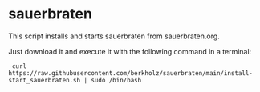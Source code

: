 # sauerbraten

This script installs and starts sauerbraten from sauerbraten.org.

Just download it and execute it with the following command in a terminal:

     curl https://raw.githubusercontent.com/berkholz/sauerbraten/main/install-start_sauerbraten.sh | sudo /bin/bash
